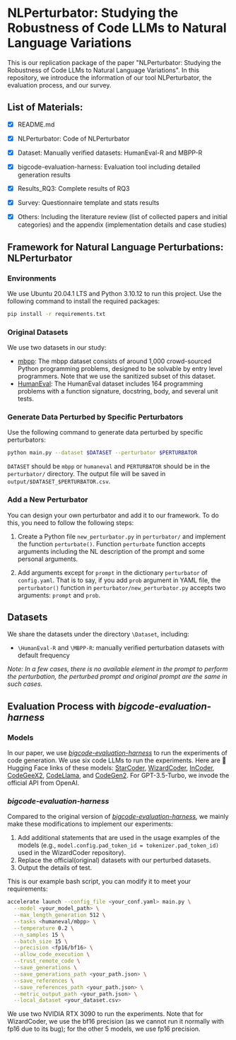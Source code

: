 # NLPerturbator: Studying the Robustness of Code LLMs to Natural Language Variations

This is our replication package of the paper "NLPerturbator: Studying the Robustness of Code LLMs to Natural Language Variations". In this repository, we introduce the information of our tool NLPerturbator, the evaluation process, and our survey.


## List of Materials:

- [x] README.md
- [x] NLPerturbator: Code of NLPerturbator
- [x] Dataset: Manually verified datasets: HumanEval-R and MBPP-R
- [x] bigcode-evaluation-harness: Evaluation tool including detailed generation results
- [x] Results_RQ3: Complete results of RQ3
- [x] Survey: Questionnaire template and stats results
- [x] Others: Including the literature review (list of collected papers and initial categories) and the appendix (implementation details and case studies)


## Framework for Natural Language Perturbations: NLPerturbator

### Environments

We use Ubuntu 20.04.1 LTS and Python 3.10.12 to run this project. Use the following command to install the required packages:

```bash
pip install -r requirements.txt
```


### Original Datasets

We use two datasets in our study: 
- [mbpp](https://huggingface.co/datasets/mbpp): The mbpp dataset consists of around 1,000 crowd-sourced Python programming problems, designed to be solvable by entry level programmers. Note that we use the sanitized subset of this dataset.
- [HumanEval](https://huggingface.co/datasets/openai_humaneval): The HumanEval dataset includes 164 programming problems with a function signature, docstring, body, and several unit tests.


### Generate Data Perturbed by Specific Perturbators

Use the following command to generate data perturbed by specific perturbators:

```bash
python main.py --dataset $DATASET --perturbator $PERTURBATOR
```

`DATASET` should be `mbpp` or `humaneval` and `PERTURBATOR` should be in the `perturbator/` directory. The output file will be saved in `output/$DATASET_$PERTURBATOR.csv`.


### Add a New Perturbator

You can design your own perturbator and add it to our framework. To do this, you need to follow the following steps:
1. Create a Python file `new_perturbator.py` in `perturbator/` and implement the function `perturbate()`. Function `perturbate` function accepts arguments including the NL description of the prompt and some personal arguments. 

2. Add arguments except for `prompt` in the dictionary `perturbator` of `config.yaml`. That is to say, if you add `prob` argument in YAML file, the `perturbator()` function in `perturbator/new_perturbator.py` accepts two arguments: `prompt` and `prob`.


## Datasets

We share the datasets under the directory `\Dataset`, including:

* `\HumanEval-R` and `\MBPP-R`: manually verified perturbation datasets with default frequency

_Note: In a few cases, there is no available element in the prompt to perform the perturbation, the perturbed prompt and original prompt are the same in such cases._


## Evaluation Process with *bigcode-evaluation-harness*

### Models

In our paper, we use [*bigcode-evaluation-harness*](https://github.com/bigcode-project/bigcode-evaluation-harness) to run the experiments of code generation. We use six code LLMs to run the experiments. Here are 🤗Hugging Face links of these models: [StarCoder](https://huggingface.co/bigcode/starcoder), [WizardCoder](https://huggingface.co/WizardLM/WizardCoder-Python-7B-V1.0), [InCoder](https://huggingface.co/facebook/incoder-6B), [CodeGeeX2](https://huggingface.co/facebook/incoder-6B), [CodeLlama](https://huggingface.co/TheBloke/CodeLlama-7B-fp16), and [CodeGen2](https://huggingface.co/Salesforce/codegen25-7b-mono). For GPT-3.5-Turbo, we invode the official API from OpenAI.


### *bigcode-evaluation-harness*

Compared to the original version of [*bigcode-evaluation-harness*](https://github.com/bigcode-project/bigcode-evaluation-harness), we mainly make these modifications to implement our experiments:

1. Add additional statements that are used in the usage examples of the models (e.g., `model.config.pad_token_id = tokenizer.pad_token_id)` used in the WizardCoder repository).
2. Replace the official(original) datasets with our perturbed datasets.
3. Output the details of test.

This is our example bash script, you can modify it to meet your requirements:

```bash
accelerate launch --config_file <your_conf.yaml> main.py \
  --model <your_model_path> \
  --max_length_generation 512 \
  --tasks <humaneval/mbpp> \
  --temperature 0.2 \
  --n_samples 15 \
  --batch_size 15 \
  --precision <fp16/bf16> \
  --allow_code_execution \
  --trust_remote_code \
  --save_generations \
  --save_generations_path <your_path.json> \
  --save_references \
  --save_references_path <your_path.json> \
  --metric_output_path <your_path.json> \
  --local_dataset <your_dataset.csv>
```

We use two NVIDIA RTX 3090 to run the experiments. Note that for WizardCoder, we use the bf16 precision (as we cannot run it normally with fp16 due to its bug); for the other 5 models, we use fp16 precision.

